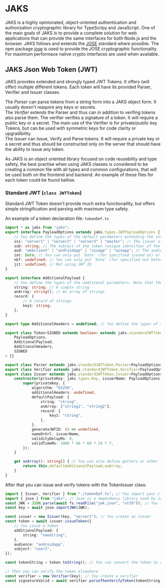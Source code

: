 # JAKS

JAKS is a highly opinionated, object-oriented authentication and authorization cryptographic library for TypeScripy and JavaScript. One of the main goals of JAKS is to provide a complete solution for web applications that can provide the same interfaces for both Node.js and the browser. JAKS follows and extends the [JOSE](https://tools.ietf.org/html/rfc7515) standard where possible. The npm package [jose](https://www.npmjs.com/package/jose) is used to provide the JOSE cryptographic functionality. For maximum performace native crypto interfaces are used when available.

## JAKS Json Web Token (JWT)

JAKS provides extended and strongly typed JWT Tokens. It offers (will offer) multiple different tokens. Each token will have its provided Parser, Verifier and Issuer classes.  
  
The *Parser* can parse tokens from a string form into a JAKS object form. It usually doesn't reaquire any keys or secrets.  
The *Verifier* extends the Parser and thus can in addition to verifing tokens also parse them. The verifier verifies a signature of a token. It will require a public key or a secret. The main use of the Verifier is for private/public key Tokens, but can be used with symmetric keys for code clarity or upgradibility.  
The *Issuer* can Issue, Verify and Parse tokens. It will require a private key or a secret and thus should be constructed only on the server that should have the ability to issue any token.  
  
As JAKS is an object oriented library focused on code reusebility and type safety, the best practise when using JAKS classes is considered to be creating a common file with all types and common configurations, that will be used both on the frontend and backend. An example of these files for each token could be found bellow.

### Standard JWT (`class JWTToken`)

Standard JWT Token doesn't provide much extra functionallity, but offers simple stringification and parsing with maximum type safety. 

An example of a token declaration file:
`tokenDef.ts`

```typescript
import * as jaks from "jaks";
export interface PayloadOptions extends jaks.types.JWTPayloadOptions {
    // You define the types of the default parameters extending the interface should make you follow the standard.
    iss: "server1" | "server2" | "server3" | "master"; // The issuer of the token
    sub: string; // The subject of the token (unique identifier of the user)
    aud: "webclient" | "androidapp" | "iosapp" | "winapp"; // The audience of the token (the reciever of the token)
    iat: Date; // You can only put `Date` (for specified issued at) or `undefined` (for not specified issued at)
    nbf: undefined; // You can only put `Date` (for specified not before) or `undefined` (for not specified not before)
    jit: undefined; // Not using JWT ID
}

export interface AdditionalPayload {
    // You define the types of the additional parameters. Note that these parameters will be added to the payload, so make them compact.
    string: string; // A simple string
    anArray: string[]; // An array of strings
    record: {
        // A record of strings
        key1: string;
    };
}

export type AdditionalHeaders = undefined; // You define the types of the additional headers in the same way as the additional payload. Undefined means there are no extra headers.

export class Token<SIGNED extends boolean> extends jaks.standardJWTToken.Token<
    PayloadOptions,
    AdditionalPayload,
    AdditionalHeaders,
    SIGNED
> {}

export class Parser extends jaks.standardJWTToken.Parser<PayloadOptions, AdditionalPayload, AdditionalHeaders> {}
export class Verifier extends jaks.standardJWTToken.Verifier<PayloadOptions, AdditionalPayload, AdditionalHeaders> {}
export class Issuer extends jaks.standardJWTToken.Issuer<PayloadOptions, AdditionalPayload, AdditionalHeaders> {
    constructor(privateKey: jaks.types.Key, issuerName: PayloadOptions["iss"]) { // You can redefine the constructor to make it more convenient to use.
        super(privateKey, {
            algorithm: "ES256",
            additionalHeaders: undefined,
            defaultPayload: {
                string: "string",
                anArray: ["string1", "string2"],
                record: {
                    key1: "string",
                },
            },
            generateJWTID: () => undefined,
            nameOrUrl: issuerName,
            validityDelayMs: 0,
            validTimeMs: 1000 * 60 * 60 * 24 * 7,
        });
    }

    get anArray(): string[] { // You can also define getters or other functions to make it more convenient to use.
        return this.defaultAdditionalPayload.anArray;
    } 
}
```

After that you can issue and verify tokens with the TokenIssuer class:

```typescript
import { Issuer, Verifier } from "./tokenDef.ts"; // You import your classes from the difinition file
import { jose } from "jaks"; // Jose is a dependency library used by JAKS
const JWK = JSON.parse(await fs.readFile("jwk.json", "utf8")); // You load the JWK from a file
const key = await jose.importJWK(JWK);

const issuer = new Issuer(key, "server1"); // You create an issuer
const token = await issuer.issueToken({
    // You issue a token
    additionalPayload: {
        string: "newString",
    },
    audience: "androidapp",
    subject: "user2",
});

const tokenString = token.toString(); // You can convert the token to a string

// Then you can verify the token elsewhere
const verifier = new Verifier(key); // You create a verifier
const signatureValid = await verifier.parseThenVerifyToken(tokenString); // You parse and verify the signature of the token
```

